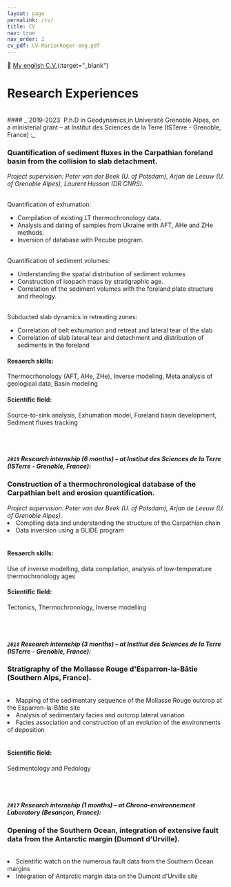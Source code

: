 ```yaml
---
layout: page
permalink: /cv/
title: CV
nav: true
nav_order: 2
cv_pdf: CV-MarionRoger-eng.pdf
---
```


📄  [My english C.V.](/assets/pdf/CV-MarionRoger-2023-EN.pdf){:target="_blank"}


<h1>Research Experiences</h1> 
<br>
#### _`2019-2023` P.h.D in Geodynamics,in Université Grenoble Alpes, on a ministerial grant – at Institut des Sciences de la Terre (ISTerre - Grenoble, France) :_   

<h3> Quantification of sediment fluxes in the Carpathian foreland basin from the collision to slab detachment.</h3>
<i>Project supervision:  Peter van der Beek (U. of Potsdam), Arjan de Leeuw (U. of Grenoble Alpes), Laurent Husson (DR CNRS).</i>

<br>Quantification of exhumation:
<ul>
  <li>Compilation of existing LT thermochronology data.</li>
  <li>Analysis and dating of samples from Ukraine with AFT, AHe and ZHe methods.</li>
  <li>Inversion of database with Pecube program.</li>
</ul>

<br>Quantification of sediment volumes:
<ul>
  <li>Understanding the spatial distribution of sediment volumes</li>
  <li>Construction of isopach maps by stratigraphic age.</li>
  <li>Correlation of the sediment volumes with the foreland plate structure and rheology.  </li>
</ul>

<br>Subducted slab dynamics in retreating zones:
<ul>
  <li>Correlation of belt exhumation and retreat and lateral tear of the slab</li>
  <li>Correlation of slab lateral tear and detachment and distribution of sediments in the foreland </li>
</ul> 
  
<p><h4>Resaerch skills:</h4> 
Thermocrhonology (AFT, AHe, ZHe), Inverse modeling, Meta analysis of geological data, Basin modeling
<h4>Scientific field:</h4> 
Source-to-sink analysis, Exhumation model, Foreland basin development, Sediment fluxes tracking
</p>
<br>
<br>


#### _`2019` Research internship <b>(6 months)</b> – at Institut des Sciences de la Terre (ISTerre - Grenoble, France):_
<h3>Construction of a thermochronological database of the Carpathian belt and erosion quantification.</h3>
<i>Project supervision:  Peter van der Beek (U. of Potsdam), Arjan de Leeuw (U. of Grenoble Alpes).</i>
<br>
  <li>Compiling data and understanding the structure of the Carpathian chain  </li>
  <li>Data inversion using a GLIDE program  </li>

<br>
<p><h4>Resaerch skills:</h4> Use of inverse modelling, data compilation, analysis of low-temperature thermochronology ages
<br>
<h4>Scientific field:</h4> Tectonics, Thermochronology, Inverse modelling
</p>
<br>
<br>


#### _`2018` Research internship <b>(3 months)</b> – at Institut des Sciences de la Terre (ISTerre - Grenoble, France):_
<h3>Stratigraphy of the Mollasse Rouge d'Esparron-la-Bâtie (Southern Alps, France).</h3>
<br>
  <li>Mapping of the sedimentary sequence of the Mollasse Rouge outcrop at the Esparron-la-Bâtie site  </li>
  <li>Analysis of sedimentary facies and outcrop lateral variation  </li>
  <li>Facies association and construction of an evolution of the environments of deposition  </li>

<br>
<p><h4>Scientific field:</h4> 
Sedimentology and Pedology
</p>
<br>
<br>


#### _`2017` Research internship <b>(1 months)</b> – at Chrono-environnement Laboratory (Besançon, France):_
<h3>Opening of the Southern Ocean, integration of extensive fault data from the Antarctic margin (Dumont d'Urville).</h3>
<br>
  <li>Scientific watch on the numerous fault data from the Southern Ocean margins  </li>
  <li>Integration of Antarctic margin data on the Dumont d'Urville site  </li>

<br>
<br>

